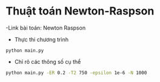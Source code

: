 # Thuật toán Newton-Raspson

-Link bài toán: <a herf="https://drive.google.com/open?id=1B5ohvPdgIiZMS4lDLwh8sz4G6-ACEnA_">Newton Raspson</a>

- Thực thi chương trình

```
python main.py
```

- Chỉ rõ các thông số cụ thể

```bash
python main.py -ER 0.2 -T2 750 -epsilon 1e-6 -N 1000
```

